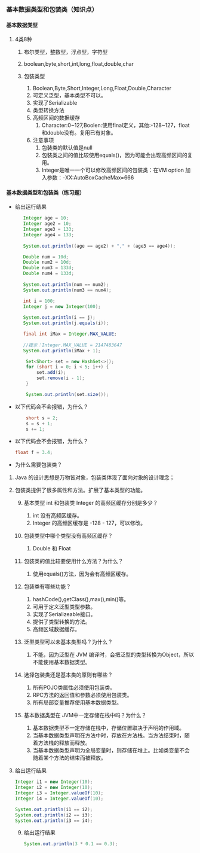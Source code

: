 ### 基本数据类型和包装类（知识点）

#### 基本数据类型

1. 4类8种
   1. 布尔类型，整数型，浮点型，字符型
   2. boolean,byte,short,int,long,float,double,char

   2. 包装类型
      1. Boolean,Byte,Short,Integer,Long,Float,Double,Character
      2. 可定义泛型，基本类型不可以。
      3. 实现了Serializable 
      4. 类型转换方法
      5. 高频区间的数据缓存
         1. Character:0~127,Boolen:使用final定义，其他:-128~127，float和double没有。复用已有对象。
      6. 注意事项
         1. 包装类的默认值是null
         2. 包装类之间的值比较使用equals()，因为可能会出现高频区间的复用。
         3. Integer是唯一一个可以修改高频区间的包装类：在VM option 加入参数：-XX:AutoBoxCacheMax=666 

#### 基本数据类型和包装类（练习题）

- 给出运行结果

   ```java
      Integer age = 10;
      Integer age2 = 10;
      Integer age3 = 133;
      Integer age4 = 133;
      
      System.out.println((age == age2) + "," + (age3 == age4));
   ```

   ```java
      Double num = 10d;
      Double num2 = 10d;
      Double num3 = 133d;
      Double num4 = 133d;
      
      System.out.println(num == num2);
      System.out.println(num3 == num4);
   ```

   ```java
      int i = 100;
      Integer j = new Integer(100);
      
      System.out.println(i == j);
      System.out.println(j.equals(i));
   ```

   ```java
      final int iMax = Integer.MAX_VALUE;
      
      //提示：Integer.MAX_VALUE = 2147483647
      System.out.println(iMax + 1);
   ```

   ```java
       Set<Short> set = new HashSet<>();
       for (short i = 0; i < 5; i++) {
           set.add(i);
           set.remove(i - 1);
       }
   
       System.out.println(set.size());
   ```

- 以下代码会不会报错，为什么？

   ```java
       short s = 2;
       s = s + 1;
       s += 1;
   ```

- 以下代码会不会报错，为什么？

   ```java
   float f = 3.4;
   ```

- 为什么需要包装类？

1. Java 的设计思想是万物皆对象，包装类体现了面向对象的设计理念；
2. 包装类提供了很多属性和方法。扩展了基本类型的功能。

   9. 基本类型 int 和包装类 Integer 的高频区缓存分别是多少？

      1. int 没有高频区缓存。
      2. Integer 的高频区缓存是 -128 - 127，可以修改。

   10. 包装类型中哪个类型没有高频区缓存？

       1. Double 和 Float

   11. 包装类的值比较要使用什么方法？为什么？

       1. 使用equals()方法，因为会有高频区缓存。

   12. 包装类有哪些功能？

       1. hashCode(),getClass(),max(),min()等。
       2. 可用于定义泛型类型参数。
       3. 实现了Serializeable接口。
       4. 提供了类型转换的方法。
       5. 高频区域数据缓存。

   13. 泛型类型可以未基本类型吗？为什么？

       1. 不能，因为泛型在 JVM 编译时，会把泛型的类型转换为Object，所以不能使用基本数据类型。

   14. 选择包装类还是基本类的原则有哪些？

       1. 所有POJO类属性必须使用包装类。
       2. RPC方法的返回值和参数必须使用包装类。
       3. 所有局部变量推荐使用基本数据类型。

   15. 基本数据类型在 JVM中一定存储在栈中吗？为什么？

       1. 基本数据类型不一定存储在栈中，存储位置取决于声明的作用域。
       2. 当基本数据类型声明在方法中时，存放在方法栈。当方法结束时，随着方法栈的释放而释放。
       3. 当基本数据类型声明为全局变量时，则存储在堆上。比如类变量不会随着某个方法的结束而被释放。

8. 给出运行结果

      ```java
      Integer i1 = new Integer(10);
      Integer i2 = new Integer(10);
      Integer i3 = Integer.valueOf(10);
      Integer i4 = Integer.valueOf(10);
      
      System.out.println(i1 == i2);
      System.out.println(i2 == i3);
      System.out.println(i3 == i4);
      ```

   9. 给出运行结果

      ```java
      System.out.println(3 * 0.1 == 0.3);
      ```
